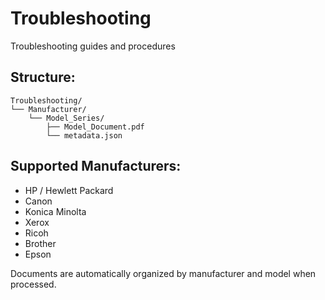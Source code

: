 # Troubleshooting

Troubleshooting guides and procedures

## Structure:
```
Troubleshooting/
└── Manufacturer/
    └── Model_Series/
        ├── Model_Document.pdf
        └── metadata.json
```

## Supported Manufacturers:
- HP / Hewlett Packard
- Canon
- Konica Minolta
- Xerox
- Ricoh
- Brother
- Epson

Documents are automatically organized by manufacturer and model when processed.
